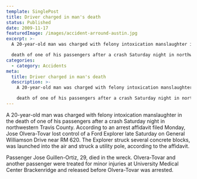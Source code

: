 ```yaml
---
template: SinglePost
title: Driver charged in man's death
status: Published
date: 2009-11-17
featuredImage: /images/accident-arround-austin.jpg
excerpt: >-
  A 20-year-old man was charged with felony intoxication manslaughter in the

  death of one of his passengers after a crash Saturday night in northwestern Travis County.
categories:
  - category: Accidents
meta:
  title: Driver charged in man's death
  description: >-
    A 20-year-old man was charged with felony intoxication manslaughter in the

    death of one of his passengers after a crash Saturday night in northwestern Travis County.
---
```

<!--StartFragment-->

A 20-year-old man was charged with felony intoxication manslaughter in the death of one of his passengers after a crash Saturday night in northwestern Travis County. According to an arrest affidavit filed Monday, Jose Olvera-Tovar lost control of a Ford Explorer late Saturday on General Williamson Drive near RM 620. The Explorer struck several concrete blocks, was launched into the air and struck a utility pole, according to the affidavit.

Passenger Jose Guillen-Ortiz, 29, died in the wreck. Olvera-Tovar and another passenger were treated for minor injuries at University Medical Center Brackenridge and released before Olvera-Tovar was arrested.

<!--EndFragment-->